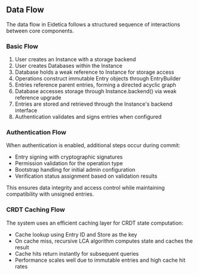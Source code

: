 ## Data Flow

The data flow in Eidetica follows a structured sequence of interactions between core components.

### Basic Flow

1. User creates an Instance with a storage backend
2. User creates Databases within the Instance
3. Database holds a weak reference to Instance for storage access
4. Operations construct immutable Entry objects through EntryBuilder
5. Entries reference parent entries, forming a directed acyclic graph
6. Database accesses storage through Instance.backend() via weak reference upgrade
7. Entries are stored and retrieved through the Instance's backend interface
8. Authentication validates and signs entries when configured

### Authentication Flow

When authentication is enabled, additional steps occur during commit:

- Entry signing with cryptographic signatures
- Permission validation for the operation type
- Bootstrap handling for initial admin configuration
- Verification status assignment based on validation results

This ensures data integrity and access control while maintaining compatibility with unsigned entries.

### CRDT Caching Flow

The system uses an efficient caching layer for CRDT state computation:

- Cache lookup using Entry ID and Store as the key
- On cache miss, recursive LCA algorithm computes state and caches the result
- Cache hits return instantly for subsequent queries
- Performance scales well due to immutable entries and high cache hit rates
